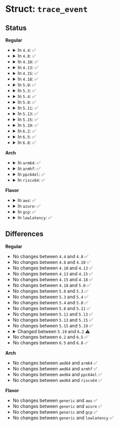 # Struct: <code>trace_event</code>

## Status
<b>Regular</b>
<ul>
<li>
<details>
<summary>In <code>4.4</code>: ✅</summary>

```c
struct trace_event {
    struct hlist_node node;
    struct list_head list;
    int type;
    struct trace_event_functions *funcs;
};
```
</details>
</li>
<li>
<details>
<summary>In <code>4.8</code>: ✅</summary>

```c
struct trace_event {
    struct hlist_node node;
    struct list_head list;
    int type;
    struct trace_event_functions *funcs;
};
```
</details>
</li>
<li>
<details>
<summary>In <code>4.10</code>: ✅</summary>

```c
struct trace_event {
    struct hlist_node node;
    struct list_head list;
    int type;
    struct trace_event_functions *funcs;
};
```
</details>
</li>
<li>
<details>
<summary>In <code>4.13</code>: ✅</summary>

```c
struct trace_event {
    struct hlist_node node;
    struct list_head list;
    int type;
    struct trace_event_functions *funcs;
};
```
</details>
</li>
<li>
<details>
<summary>In <code>4.15</code>: ✅</summary>

```c
struct trace_event {
    struct hlist_node node;
    struct list_head list;
    int type;
    struct trace_event_functions *funcs;
};
```
</details>
</li>
<li>
<details>
<summary>In <code>4.18</code>: ✅</summary>

```c
struct trace_event {
    struct hlist_node node;
    struct list_head list;
    int type;
    struct trace_event_functions *funcs;
};
```
</details>
</li>
<li>
<details>
<summary>In <code>5.0</code>: ✅</summary>

```c
struct trace_event {
    struct hlist_node node;
    struct list_head list;
    int type;
    struct trace_event_functions *funcs;
};
```
</details>
</li>
<li>
<details>
<summary>In <code>5.3</code>: ✅</summary>

```c
struct trace_event {
    struct hlist_node node;
    struct list_head list;
    int type;
    struct trace_event_functions *funcs;
};
```
</details>
</li>
<li>
<details>
<summary>In <code>5.4</code>: ✅</summary>

```c
struct trace_event {
    struct hlist_node node;
    struct list_head list;
    int type;
    struct trace_event_functions *funcs;
};
```
</details>
</li>
<li>
<details>
<summary>In <code>5.8</code>: ✅</summary>

```c
struct trace_event {
    struct hlist_node node;
    struct list_head list;
    int type;
    struct trace_event_functions *funcs;
};
```
</details>
</li>
<li>
<details>
<summary>In <code>5.11</code>: ✅</summary>

```c
struct trace_event {
    struct hlist_node node;
    struct list_head list;
    int type;
    struct trace_event_functions *funcs;
};
```
</details>
</li>
<li>
<details>
<summary>In <code>5.13</code>: ✅</summary>

```c
struct trace_event {
    struct hlist_node node;
    struct list_head list;
    int type;
    struct trace_event_functions *funcs;
};
```
</details>
</li>
<li>
<details>
<summary>In <code>5.15</code>: ✅</summary>

```c
struct trace_event {
    struct hlist_node node;
    struct list_head list;
    int type;
    struct trace_event_functions *funcs;
};
```
</details>
</li>
<li>
<details>
<summary>In <code>5.19</code>: ✅</summary>

```c
struct trace_event {
    struct hlist_node node;
    struct list_head list;
    int type;
    struct trace_event_functions *funcs;
};
```
</details>
</li>
<li>
<details>
<summary>In <code>6.2</code>: ✅</summary>

```c
struct trace_event {
    struct hlist_node node;
    int type;
    struct trace_event_functions *funcs;
};
```
</details>
</li>
<li>
<details>
<summary>In <code>6.5</code>: ✅</summary>

```c
struct trace_event {
    struct hlist_node node;
    int type;
    struct trace_event_functions *funcs;
};
```
</details>
</li>
<li>
<details>
<summary>In <code>6.8</code>: ✅</summary>

```c
struct trace_event {
    struct hlist_node node;
    int type;
    struct trace_event_functions *funcs;
};
```
</details>
</li>
</ul>
<b>Arch</b>
<ul>
<li>
<details>
<summary>In <code>arm64</code>: ✅</summary>

```c
struct trace_event {
    struct hlist_node node;
    struct list_head list;
    int type;
    struct trace_event_functions *funcs;
};
```
</details>
</li>
<li>
<details>
<summary>In <code>armhf</code>: ✅</summary>

```c
struct trace_event {
    struct hlist_node node;
    struct list_head list;
    int type;
    struct trace_event_functions *funcs;
};
```
</details>
</li>
<li>
<details>
<summary>In <code>ppc64el</code>: ✅</summary>

```c
struct trace_event {
    struct hlist_node node;
    struct list_head list;
    int type;
    struct trace_event_functions *funcs;
};
```
</details>
</li>
<li>
<details>
<summary>In <code>riscv64</code>: ✅</summary>

```c
struct trace_event {
    struct hlist_node node;
    struct list_head list;
    int type;
    struct trace_event_functions *funcs;
};
```
</details>
</li>
</ul>
<b>Flavor</b>
<ul>
<li>
<details>
<summary>In <code>aws</code>: ✅</summary>

```c
struct trace_event {
    struct hlist_node node;
    struct list_head list;
    int type;
    struct trace_event_functions *funcs;
};
```
</details>
</li>
<li>
<details>
<summary>In <code>azure</code>: ✅</summary>

```c
struct trace_event {
    struct hlist_node node;
    struct list_head list;
    int type;
    struct trace_event_functions *funcs;
};
```
</details>
</li>
<li>
<details>
<summary>In <code>gcp</code>: ✅</summary>

```c
struct trace_event {
    struct hlist_node node;
    struct list_head list;
    int type;
    struct trace_event_functions *funcs;
};
```
</details>
</li>
<li>
<details>
<summary>In <code>lowlatency</code>: ✅</summary>

```c
struct trace_event {
    struct hlist_node node;
    struct list_head list;
    int type;
    struct trace_event_functions *funcs;
};
```
</details>
</li>
</ul>

## Differences
<b>Regular</b>
<ul>
<li>
No changes between <code>4.4</code> and <code>4.8</code> ✅
</li>
<li>
No changes between <code>4.8</code> and <code>4.10</code> ✅
</li>
<li>
No changes between <code>4.10</code> and <code>4.13</code> ✅
</li>
<li>
No changes between <code>4.13</code> and <code>4.15</code> ✅
</li>
<li>
No changes between <code>4.15</code> and <code>4.18</code> ✅
</li>
<li>
No changes between <code>4.18</code> and <code>5.0</code> ✅
</li>
<li>
No changes between <code>5.0</code> and <code>5.3</code> ✅
</li>
<li>
No changes between <code>5.3</code> and <code>5.4</code> ✅
</li>
<li>
No changes between <code>5.4</code> and <code>5.8</code> ✅
</li>
<li>
No changes between <code>5.8</code> and <code>5.11</code> ✅
</li>
<li>
No changes between <code>5.11</code> and <code>5.13</code> ✅
</li>
<li>
No changes between <code>5.13</code> and <code>5.15</code> ✅
</li>
<li>
No changes between <code>5.15</code> and <code>5.19</code> ✅
</li>
<li>
<details>
<summary>Changed between <code>5.19</code> and <code>6.2</code> ⚠️</summary>
<ul>
<li>
<b>Field removed. </b>
<code>struct list_head list</code>
</li>
</ul>
</details>
</li>
<li>
No changes between <code>6.2</code> and <code>6.5</code> ✅
</li>
<li>
No changes between <code>6.5</code> and <code>6.8</code> ✅
</li>
</ul>
<b>Arch</b>
<ul>
<li>
No changes between <code>amd64</code> and <code>arm64</code> ✅
</li>
<li>
No changes between <code>amd64</code> and <code>armhf</code> ✅
</li>
<li>
No changes between <code>amd64</code> and <code>ppc64el</code> ✅
</li>
<li>
No changes between <code>amd64</code> and <code>riscv64</code> ✅
</li>
</ul>
<b>Flavor</b>
<ul>
<li>
No changes between <code>generic</code> and <code>aws</code> ✅
</li>
<li>
No changes between <code>generic</code> and <code>azure</code> ✅
</li>
<li>
No changes between <code>generic</code> and <code>gcp</code> ✅
</li>
<li>
No changes between <code>generic</code> and <code>lowlatency</code> ✅
</li>
</ul>
